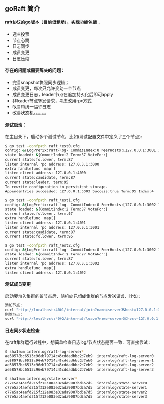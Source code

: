 ## goRaft 简介

#### raft协议的go版本（目前很粗糙），实现功能包括：

-  选主投票
- 节点心跳
- 日志同步
- 成员变更
- 日志压缩

#### 存在的问题或需要解决的问题：

- 完善snapshot快照同步逻辑；
- 成员变更，每次只允许变动一个节点
- 成员变更日志，leader节点在追加持久化后即可apply
- 非leader节点转发请求，考虑改用rpc方式
- 改善和统一运行日志
- 改善状态机。。。。。。

#### 测试启动：

在主目录下，启动多个测试节点，比如(测试配置文件中定义了三个节点):
```bash
$ go test -confpath raft_test0.cfg
config: &{LogPrefix:raft-log- CommitIndex:0 PeerHosts:[127.0.0.1:3001 127.0.0.1:3002 127.0.0.1:3000] Host:127.0.0.1:3000 Client:127.0.0.1:4000 Name:server0}
state loaded: &{CommitIndex:2 Term:87 VoteFor:}
current state:follower, term:87
listen internal rpc address: 127.0.0.1:3000
extra handlefunc: map[]
listen client address: 127.0.0.1:4000
current state:candidate, term:87
current state:leader, term:95
To rewrite configuration to persistent storage.
Appendentries succeeded: 127.0.0.1:3003 Success:true Term:95 Index:4 
```
```bash
$ go test -confpath raft_test1.cfg
config: &{LogPrefix:raft-log- CommitIndex:0 PeerHosts:[127.0.0.1:3002 127.0.0.1:3000 127.0.0.1:3001] Host:127.0.0.1:3001 Client:127.0.0.1:4001 Name:server1}
state loaded: &{CommitIndex:2 Term:87 VoteFor:}
current state:follower, term:87
extra handlefunc: map[]
listen client address: 127.0.0.1:4001
listen internal rpc address: 127.0.0.1:3001
current state:candidate, term:87
current state:follower, term:95
```
```bash
$ go test -confpath raft_test2.cfg
config: &{LogPrefix:raft-log- CommitIndex:0 PeerHosts:[127.0.0.1:3002 127.0.0.1:3000 127.0.0.1:3001] Host:127.0.0.1:3002 Client:127.0.0.1:4002 Name:server2}
state loaded: &{CommitIndex:2 Term:87 VoteFor:}
current state:follower, term:87
listen internal rpc address: 127.0.0.1:3002
extra handlefunc: map[]
listen client address: 127.0.0.1:4002
```
#### 测试成员变更

启动要加入集群的新节点后，随机向已组成集群的节点发送请求，比如：

```bash
添加节点：
curl "http://localhost:4001/internal/join?name=server3&host=127.0.0.1:3003"
剔除节点：
curl "http://localhost:4002/internal/leave?name=server3&host=127.0.0.1:3003"
```
#### 日志同步状态检查

在raft集群运行过程中，想简单检查日志log/节点状态是否一致，可直接尝试：

```bash
$ sha1sum internlog/raft-log-server*
ae58578bc6513c96eb79714c45cddadbbc2d7eb9  internlog/raft-log-server0
ae58578bc6513c96eb79714c45cddadbbc2d7eb9  internlog/raft-log-server1
ae58578bc6513c96eb79714c45cddadbbc2d7eb9  internlog/raft-log-server2
ae58578bc6513c96eb79714c45cddadbbc2d7eb9  internlog/raft-log-server3

$ sha1sum internlog/state-server*
c77e5ac4aefd215f212e083e32ada9087bd3a7d5  internlog/state-server0
c77e5ac4aefd215f212e083e32ada9087bd3a7d5  internlog/state-server1
c77e5ac4aefd215f212e083e32ada9087bd3a7d5  internlog/state-server2
c77e5ac4aefd215f212e083e32ada9087bd3a7d5  internlog/state-server3
```
